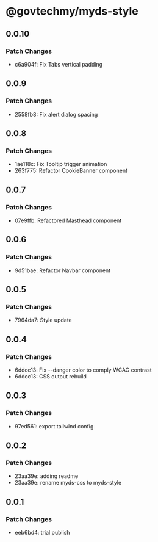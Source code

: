 # @govtechmy/myds-style

## 0.0.10

### Patch Changes

- c6a904f: Fix Tabs vertical padding

## 0.0.9

### Patch Changes

- 2558fb8: Fix alert dialog spacing

## 0.0.8

### Patch Changes

- 1ae118c: Fix Tooltip trigger animation
- 263f775: Refactor CookieBanner component

## 0.0.7

### Patch Changes

- 07e9ffb: Refactored Masthead component

## 0.0.6

### Patch Changes

- 9d51bae: Refactor Navbar component

## 0.0.5

### Patch Changes

- 7964da7: Style update

## 0.0.4

### Patch Changes

- 6ddcc13: Fix --danger color to comply WCAG contrast
- 6ddcc13: CSS output rebuild

## 0.0.3

### Patch Changes

- 97ed561: export tailwind config

## 0.0.2

### Patch Changes

- 23aa39e: adding readme
- 23aa39e: rename myds-css to myds-style

## 0.0.1

### Patch Changes

- eeb6bd4: trial publish
